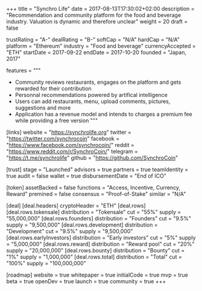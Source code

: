+++
title = "Synchro Life"
date = 2017-08-13T17:30:02+02:00
description = "Recommendation and community platform for the food and beverage industry. Valuation is dynamic and therefore unclear"
weight = 20
draft = false

trustRating = "A-"
dealRating = "B-"
softCap = "N/A"
hardCap = "N/A"
platform = "Ethereum"
industry = "Food and beverage"
currencyAccepted = "ETH"
startDate = 2017-09-22
endDate = 2017-10-20
founded = "Japan, 2017"

features = """
- Community reviews restaurants, engages on the platform and gets rewarded for their contribution
- Personnal recommendations powered by artifical intelligence
- Users can add restaurants, menu, upload comments, pictures, suggestions and more
- Application has a revenue model and intends to charges a premium fee while providing a free version
"""

[links]
  website = "https://synchrolife.org"
  twitter = "https://twitter.com/synchrocoin"
  facebook = "https://www.facebook.com/synchrocoin/"
  reddit = "https://www.reddit.com/r/SynchroCoin/"
  telegram = "https://t.me/synchrolife"
  github = "https://github.com/SynchroCoin"

[trust]
  stage = "Launched"
  advisors = true
  partners = true
  teamIdentity = true
  audit = false
  wallet = true
  disbursementDate = "End of ICO"

[token]
  assetBacked = false
  functions = "Access, Incentive, Currency, Reward"
  premined = false
  consensus = "Proof-of-Stake"
  similar = "N/A"

[deal]
  [deal.headers]
    cryptoHeader = "ETH"
  [deal.rows]
    [deal.rows.tokensale]
      distribution = "Tokensale"
      cut = "55%"
      supply = "55,000,000"
    [deal.rows.founders]
      distribution = "Founders"
      cut = "9.5%"
      supply = "9,500,000"
    [deal.rows.development]
      distribution = "Development"
      cut = "9.5%"
      supply = "9,500,000"
    [deal.rows.earlyInvestors]
      distribution = "Early investors"
      cut = "5%"
      supply = "5,000,000"
    [deal.rows.reward]
      distribution = "Reward pool"
      cut = "20%"
      supply = "20,000,000"
    [deal.rows.bounty]
      distribution = "Bounty"
      cut = "1%"
      supply = "1,000,000"
    [deal.rows.total]
      distribution = "Total"
      cut = "100%"
      supply = "100,000,000"


[roadmap]
  website = true
  whitepaper = true
  initialCode = true
  mvp = true
  beta = true
  openDev = true
  launch = true
  community = true
+++
